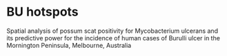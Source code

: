 # BU hotspots

Spatial analysis of possum scat positivity for Mycobacterium ulcerans and its predictive power for the incidence of human cases of Burulli ulcer in the Mornington Peninsula, Melbourne, Australia


